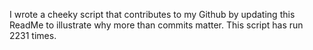 I wrote a cheeky script that contributes to my Github by updating this ReadMe to illustrate why more than commits matter. This script has run 2231 times.